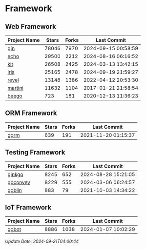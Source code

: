 # Framework

## Web Framework
| Project Name | Stars | Forks | Last Commit |
| ------------ | ----- | ----- | ----------- |
| [gin](https://github.com/gin-gonic/gin) | 78046 | 7970 | 2024-09-15 00:58:59 |
| [echo](https://github.com/labstack/echo) | 29500 | 2212 | 2024-08-16 06:16:52 |
| [kit](https://github.com/go-kit/kit) | 26508 | 2425 | 2024-03-13 13:42:15 |
| [iris](https://github.com/kataras/iris) | 25165 | 2478 | 2024-09-19 21:59:27 |
| [revel](https://github.com/revel/revel) | 13148 | 1386 | 2022-04-12 20:53:30 |
| [martini](https://github.com/go-martini/martini) | 11632 | 1104 | 2017-01-21 21:58:54 |
| [beego](https://github.com/astaxie/beego) | 723 | 181 | 2020-12-13 11:36:23 |

## ORM Framework
| Project Name | Stars | Forks | Last Commit |
| ------------ | ----- | ----- | ----------- |
| [gorm](https://github.com/jinzhu/gorm) | 639 | 191 | 2021-11-20 01:15:37 |

## Testing Framework
| Project Name | Stars | Forks | Last Commit |
| ------------ | ----- | ----- | ----------- |
| [ginkgo](https://github.com/onsi/ginkgo) | 8245 | 652 | 2024-08-28 15:21:05 |
| [goconvey](https://github.com/smartystreets/goconvey) | 8229 | 555 | 2024-03-06 06:24:57 |
| [goblin](https://github.com/franela/goblin) | 883 | 79 | 2021-10-03 14:34:22 |

## IoT Framework
| Project Name | Stars | Forks | Last Commit |
| ------------ | ----- | ----- | ----------- |
| [gobot](https://github.com/hybridgroup/gobot) | 8886 | 1038 | 2024-01-07 10:02:29 |

*Update Date: 2024-09-21T04:00:44*